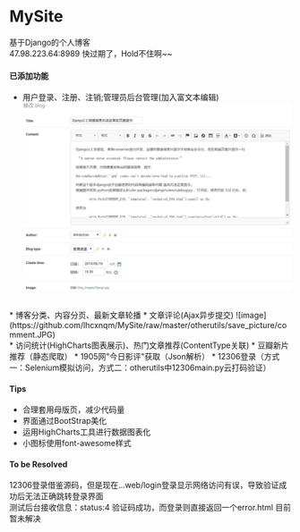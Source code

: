 # MySite
基于Django的个人博客<br>
47.98.223.64:8989 快过期了，Hold不住啊~~

#### 已添加功能
* 用户登录、注册、注销;管理员后台管理(加入富文本编辑)
![image](https://github.com/lhcxnqm/MySite/blob/master/otherutils/save_picture/ckeditor.JPG)
<br>
* 博客分类、内容分页、最新文章轮播
* 文章评论(Ajax异步提交)
![image](https://github.com/lhcxnqm/MySite/raw/master/otherutils/save_picture/comment.JPG)
<br>
* 访问统计(HighCharts图表展示)、热门文章推荐(ContentType关联)
* 豆瓣新片推荐（静态爬取）
* 1905网"今日影评"获取（Json解析）
* 12306登录（方式一：Selenium模拟访问，方式二：otherutils中12306main.py云打码验证）

#### Tips
* 合理套用母版页，减少代码量<br>
* 界面通过BootStrap美化
* 运用HighCharts工具进行数据图表化
* 小图标使用font-awesome样式

#### To be Resolved
  12306登录借鉴源码，但是现在...web/login登录显示网络访问有误，导致验证成功后无法正确跳转登录界面<br>
  测试后台接收信息：status:4  验证码成功，而登录则直接返回一个error.html
  目前暂未解决
